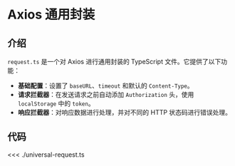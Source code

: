# Axios 通用封装

## 介绍

`request.ts` 是一个对 Axios 进行通用封装的 TypeScript 文件。它提供了以下功能：

- **基础配置**：设置了 `baseURL`、`timeout` 和默认的 `Content-Type`。
- **请求拦截器**：在发送请求之前自动添加 `Authorization` 头，使用 `localStorage` 中的 `token`。
- **响应拦截器**：对响应数据进行处理，并对不同的 HTTP 状态码进行错误处理。

## 代码

<<< ./universal-request.ts
